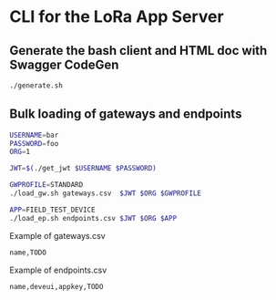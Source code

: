 # CLI for the LoRa App Server

## Generate the bash client and HTML doc with Swagger CodeGen
```bash
./generate.sh
```

## Bulk loading of gateways and endpoints 
```bash
USERNAME=bar
PASSWORD=foo
ORG=1

JWT=$(./get_jwt $USERNAME $PASSWORD)

GWPROFILE=STANDARD
./load_gw.sh gateways.csv  $JWT $ORG $GWPROFILE

APP=FIELD_TEST_DEVICE
./load_ep.sh endpoints.csv $JWT $ORG $APP
```

Example of gateways.csv
```bash
name,TODO
```

Example of endpoints.csv
```bash
name,deveui,appkey,TODO
```
